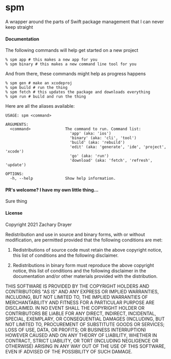 # spm

A wrapper around the parts of Swift package management that I can never keep straight

#### Documentation
The following commands will help get started on a new project
```
% spm app # this makes a new app for you
% spm binary # this makes a new command line tool for you
```

And from there, these commands might help as progress happens
```
% spm gen # make an xcodeproj
% spm build # run the thing
% spm fetch # this updates the package and downloads everything
% spm run # build and run the thing

```

Here are all the aliases available:
```
USAGE: spm <command>

ARGUMENTS:
  <command>               The command to run. Command list: 
                          	'app' (aka: 'ios')
                          	'binary' (aka: 'cli', 'tool')
                          	'build' (aka: 'rebuild')
                          	'edit' (aka: 'generate', 'ide', 'project', 'xcode')
                          	'go' (aka: 'run')
                          	'download' (aka: 'fetch', 'refresh', 'update')

OPTIONS:
  -h, --help              Show help information.
```

#### PR's welcome? I have my own little thing…
Sure thing

#### License
Copyright 2021 Zachary Drayer

Redistribution and use in source and binary forms, with or without modification, are permitted provided that the following conditions are met:

1. Redistributions of source code must retain the above copyright notice, this list of conditions and the following disclaimer.

2. Redistributions in binary form must reproduce the above copyright notice, this list of conditions and the following disclaimer in the documentation and/or other materials provided with the distribution.

THIS SOFTWARE IS PROVIDED BY THE COPYRIGHT HOLDERS AND CONTRIBUTORS "AS IS" AND ANY EXPRESS OR IMPLIED WARRANTIES, INCLUDING, BUT NOT LIMITED TO, THE IMPLIED WARRANTIES OF MERCHANTABILITY AND FITNESS FOR A PARTICULAR PURPOSE ARE DISCLAIMED. IN NO EVENT SHALL THE COPYRIGHT HOLDER OR CONTRIBUTORS BE LIABLE FOR ANY DIRECT, INDIRECT, INCIDENTAL, SPECIAL, EXEMPLARY, OR CONSEQUENTIAL DAMAGES (INCLUDING, BUT NOT LIMITED TO, PROCUREMENT OF SUBSTITUTE GOODS OR SERVICES; LOSS OF USE, DATA, OR PROFITS; OR BUSINESS INTERRUPTION) HOWEVER CAUSED AND ON ANY THEORY OF LIABILITY, WHETHER IN CONTRACT, STRICT LIABILITY, OR TORT (INCLUDING NEGLIGENCE OR OTHERWISE) ARISING IN ANY WAY OUT OF THE USE OF THIS SOFTWARE, EVEN IF ADVISED OF THE POSSIBILITY OF SUCH DAMAGE.

